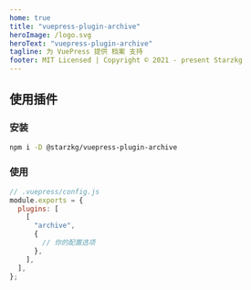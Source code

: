 ```yaml
---
home: true
title: "vuepress-plugin-archive"
heroImage: /logo.svg
heroText: "vuepress-plugin-archive"
tagline: 为 VuePress 提供 档案 支持
footer: MIT Licensed | Copyright © 2021 - present Starzkg
---
```


## 使用插件

### 安装

```bash
npm i -D @starzkg/vuepress-plugin-archive
```

### 使用

```js
// .vuepress/config.js
module.exports = {
  plugins: [
    [
      "archive",
      {
        // 你的配置选项
      },
    ],
  ],
};
```
